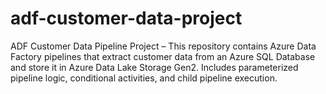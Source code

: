 # adf-customer-data-project
ADF Customer Data Pipeline Project – This repository contains Azure Data Factory pipelines that extract customer data from an Azure SQL Database and store it in Azure Data Lake Storage Gen2. Includes parameterized pipeline logic, conditional activities, and child pipeline execution.
